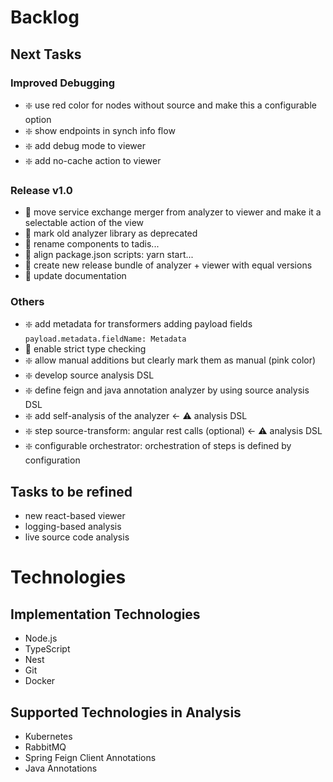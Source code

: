 # Backlog

## Next Tasks

### Improved Debugging

- ️❇️ use red color for nodes without source and make this a configurable option
- ️❇️ show endpoints in synch info flow
- ️❇️ add debug mode to viewer
- ️❇️ add no-cache action to viewer

### Release v1.0

- ️🔷 move service exchange merger from analyzer to viewer and make it a selectable action of the view
- 🔷 mark old analyzer library as deprecated
- 🔷 rename components to tadis...
- 🔷 align package.json scripts: yarn start...
- 🔷 create new release bundle of analyzer + viewer with equal versions
- 🔷 update documentation

### Others

- ❇️ add metadata for transformers adding payload fields `payload.metadata.fieldName: Metadata`
- 🔷 enable strict type checking
- ️❇️ allow manual additions but clearly mark them as manual (pink color)
- ️❇️ develop source analysis DSL
- ️❇️ define feign and java annotation analyzer by using source analysis DSL
- ️❇️ add self-analysis of the analyzer <- ⚠️ analysis DSL
- ❇️ step source-transform: angular rest calls (optional) <- ⚠️ analysis DSL
- ❇️ configurable orchestrator: orchestration of steps is defined by configuration

## Tasks to be refined

- new react-based viewer
- logging-based analysis
- live source code analysis

# Technologies

## Implementation Technologies

- Node.js
- TypeScript
- Nest
- Git
- Docker

## Supported Technologies in Analysis

- Kubernetes
- RabbitMQ
- Spring Feign Client Annotations
- Java Annotations
